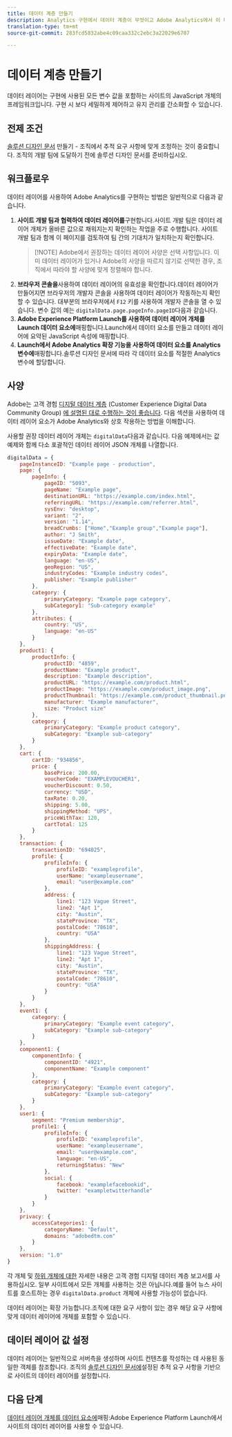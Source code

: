```yaml
---
title: 데이터 계층 만들기
description: Analytics 구현에서 데이터 계층이 무엇이고 Adobe Analytics에서 이 데이터 계층을 사용하여 변수를 매핑하는 방법을 알아봅니다.
translation-type: tm+mt
source-git-commit: 283fcd5832abe4c09caa332c2ebc3a22029e6707

---
```



# 데이터 계층 만들기

데이터 레이어는 구현에 사용된 모든 변수 값을 포함하는 사이트의 JavaScript 개체의 프레임워크입니다. 구현 시 보다 세밀하게 제어하고 유지 관리를 간소화할 수 있습니다.

## 전제 조건

[솔루션 디자인 문서](solution-design.md) 만들기 - 조직에서 추적 요구 사항에 맞게 조정하는 것이 중요합니다. 조직의 개발 팀에 도달하기 전에 솔루션 디자인 문서를 준비하십시오.

## 워크플로우

데이터 레이어를 사용하여 Adobe Analytics를 구현하는 방법은 일반적으로 다음과 같습니다.

1. **사이트 개발 팀과 협력하여 데이터 레이어를**&#x200B;구현합니다.사이트 개발 팀은 데이터 레이어 개체가 올바른 값으로 채워지는지 확인하는 작업을 주로 수행합니다. 사이트 개발 팀과 함께 이 페이지를 검토하여 팀 간의 기대치가 일치하는지 확인합니다.
   > [!NOTE] Adobe에서 권장하는 데이터 레이어 사양은 선택 사항입니다. 이미 데이터 레이어가 있거나 Adobe의 사양을 따르지 않기로 선택한 경우, 조직에서 따라야 할 사양에 맞게 정렬해야 합니다.
2. **브라우저 콘솔을**&#x200B;사용하여 데이터 레이어의 유효성을 확인합니다.데이터 레이어가 만들어지면 브라우저의 개발자 콘솔을 사용하여 데이터 레이어가 작동하는지 확인할 수 있습니다. 대부분의 브라우저에서 `F12` 키를 사용하여 개발자 콘솔을 열 수 있습니다. 변수 값의 예는 `digitalData.page.pageInfo.pageID`다음과 같습니다.
3. **Adobe Experience Platform Launch를 사용하여 데이터 레이어 개체를 Launch 데이터 요소에**&#x200B;매핑합니다.Launch에서 데이터 요소를 만들고 데이터 레이어에 요약된 JavaScript 속성에 매핑합니다.
4. **Launch에서 Adobe Analytics 확장 기능을 사용하여 데이터 요소를 Analytics 변수에**&#x200B;매핑합니다.솔루션 디자인 문서에 따라 각 데이터 요소를 적절한 Analytics 변수에 할당합니다.

## 사양

Adobe는 고객 경험 [디지털 데이터 계층](https://www.w3.org/2013/12/ceddl-201312.pdf) (Customer Experience Digital Data Community Group) [에 설명된 대로 수행하는 것이 좋습니다](https://www.w3.org/community/custexpdata/). 다음 섹션을 사용하여 데이터 레이어 요소가 Adobe Analytics와 상호 작용하는 방법을 이해합니다.

사용할 권장 데이터 레이어 개체는 `digitalData`다음과 같습니다. 다음 예제에서는 값 예제와 함께 다소 포괄적인 데이터 레이어 JSON 개체를 나열합니다.

```js
digitalData = {
    pageInstanceID: "Example page - production",
    page: {
        pageInfo: {
            pageID: "5093",
            pageName: "Example page",
            destinationURL: "https://example.com/index.html",
            referringURL: "https://example.com/referrer.html",
            sysEnv: "desktop",
            variant: "2",
            version: "1.14",
            breadCrumbs: ["Home","Example group","Example page"],
            author: "J Smith",
            issueDate: "Example date",
            effectiveDate: "Example date",
            expiryData: "Example date",
            language: "en-US",
            geoRegion: "US",
            industryCodes: "Example industry codes",
            publisher: "Example publisher"
        },
        category: {
            primaryCategory: "Example page category",
            subCategory1: "Sub-category example"
        },
        attributes: {
            country: "US",
            language: "en-US"
        }
    },
    product1: {
        productInfo: {
            productID: "4859",
            productName: "Example product",
            description: "Example description",
            productURL: "https://example.com/product.html",
            productImage: "https://example.com/product_image.png",
            productThumbnail: "https://example.com/product_thumbnail.png",
            manufacturer: "Example manufacturer",
            size: "Product size"
        },
        category: {
            primaryCategory: "Example product category",
            subCategory: "Example sub-category"
        }
    },
    cart: {
        cartID: "934856",
        price: {
            basePrice: 200.00,
            voucherCode: "EXAMPLEVOUCHER1",
            voucherDiscount: 0.50,
            currency: "USD",
            taxRate: 0.20,
            shipping: 5.00,
            shippingMethod: "UPS",
            priceWithTax: 120,
            cartTotal: 125
        }
    },
    transaction: {
        transactionID: "694025",
        profile: {
            profileInfo: {
                profileID: "exampleprofile",
                userName: "exampleusername",
                email: "user@example.com"
            },
            address: {
                line1: "123 Vague Street",
                line2: "Apt 1",
                city: "Austin",
                stateProvince: "TX",
                postalCode: "78610",
                country: "USA"
            },
            shippingAddress: {
                line1: "123 Vague Street",
                line2: "Apt 1",
                city: "Austin",
                stateProvince: "TX",
                postalCode: "78610",
                country: "USA"
            }
        }
    },
    event1: {
        category: {
            primaryCategory: "Example event category",
            subCategory: "Example sub-category"
        }
    },
    component1: {
        componentInfo: {
            componentID: "4921",
            componentName: "Example component"
        },
        category: {
            primaryCategory: "Example event category",
            subCategory: "Example sub-category"
        }
    },
    user1: {
        segment: "Premium membership",
        profile1: {
            profileInfo: {
                profileID: "exampleprofile",
                userName: "exampleusername",
                email: "user@example.com",
                language: "en-US",
                returningStatus: "New"
            },
            social: {
                facebook: "examplefacebookid",
                twitter: "exampletwitterhandle"
            }
        }
    },
    privacy: {
        accessCategories1: {
            categoryName: "Default",
            domains: "adobedtm.com"
        }
    },
    version: "1.0"
}
```

각 개체 및 [하위 개체에 대한](https://www.w3.org/2013/12/ceddl-201312.pdf) 자세한 내용은 고객 경험 디지털 데이터 계층 보고서를 사용하십시오. 일부 사이트에서 모든 개체를 사용하는 것은 아닙니다.예를 들어 뉴스 사이트를 호스트하는 경우 `digitalData.product` 개체에 사용할 가능성이 없습니다.

데이터 레이어는 확장 가능합니다.조직에 대한 요구 사항이 있는 경우 해당 요구 사항에 맞게 데이터 레이어에 개체를 포함할 수 있습니다.

## 데이터 레이어 값 설정

데이터 레이어는 일반적으로 서버측을 생성하며 사이트 컨텐츠를 작성하는 데 사용된 동일한 객체를 참조합니다. 조직의 [솔루션 디자인 문서에](solution-design.md)설정된 추적 요구 사항을 기반으로 사이트의 데이터 레이어를 설정합니다.

## 다음 단계

[데이터 레이어 개체를 데이터 요소에](../launch/layer-to-elements.md)매핑:Adobe Experience Platform Launch에서 사이트의 데이터 레이어를 사용할 수 있습니다.
